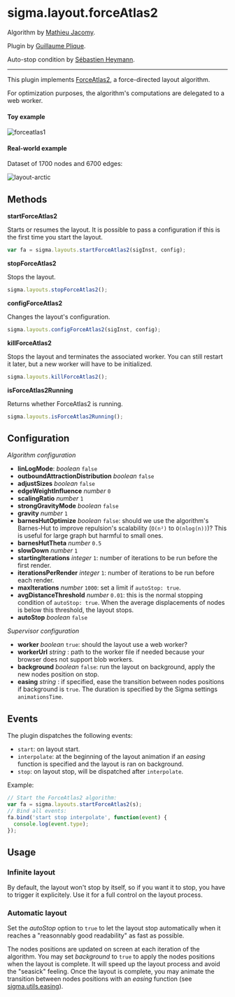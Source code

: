 sigma.layout.forceAtlas2
========================

Algorithm by [Mathieu Jacomy](https://github.com/jacomyma).

Plugin by [Guillaume Plique](https://github.com/Yomguithereal).

Auto-stop condition by [Sébastien Heymann](https://github.com/sheymann).

---

This plugin implements [ForceAtlas2](http://www.plosone.org/article/info%3Adoi%2F10.1371%2Fjournal.pone.0098679), a force-directed layout algorithm.

For optimization purposes, the algorithm's computations are delegated to a web worker.

#### Toy example

![forceatlas1](https://github.com/Linkurious/linkurious.js/wiki/media/forceatlas1.gif)

#### Real-world example

Dataset of 1700 nodes and 6700 edges:

![layout-arctic](https://github.com/Linkurious/linkurious.js/wiki/media/layout-arctic.gif)

## Methods

**startForceAtlas2**

Starts or resumes the layout. It is possible to pass a configuration if this is the first time you start the layout.

```js
var fa = sigma.layouts.startForceAtlas2(sigInst, config);
```

**stopForceAtlas2**

Stops the layout.

```js
sigma.layouts.stopForceAtlas2();
```

**configForceAtlas2**

Changes the layout's configuration.

```js
sigma.layouts.configForceAtlas2(sigInst, config);
```

**killForceAtlas2**

Stops the layout and terminates the associated worker. You can still restart it later, but a new worker will have to be initialized.

```js
sigma.layouts.killForceAtlas2();
```

**isForceAtlas2Running**

Returns whether ForceAtlas2 is running.

```js
sigma.layouts.isForceAtlas2Running();
```

## Configuration

*Algorithm configuration*

* **linLogMode**: *boolean* `false`
* **outboundAttractionDistribution** *boolean* `false`
* **adjustSizes** *boolean* `false`
* **edgeWeightInfluence** *number* `0`
* **scalingRatio** *number* `1`
* **strongGravityMode** *boolean* `false`
* **gravity** *number* `1`
* **barnesHutOptimize** *boolean* `false`: should we use the algorithm's Barnes-Hut to improve repulsion's scalability (`O(n²)` to `O(nlog(n))`)? This is useful for large graph but harmful to small ones.
* **barnesHutTheta** *number* `0.5`
* **slowDown** *number* `1`
* **startingIterations** *integer* `1`: number of iterations to be run before the first render.
* **iterationsPerRender** *integer* `1`: number of iterations to be run before each render.
* **maxIterations** *number* `1000`: set a limit if `autoStop: true`.
* **avgDistanceThreshold** *number* `0.01`: this is the normal stopping condition of `autoStop: true`. When the average displacements of nodes is below this threshold, the layout stops.
* **autoStop** *boolean* `false`

*Supervisor configuration*

* **worker** *boolean* `true`: should the layout use a web worker?
* **workerUrl** *string* : path to the worker file if needed because your browser does not support blob workers.
* **background** *boolean* `false`: run the layout on background, apply the new nodes position on stop.
* **easing** *string* : if specified, ease the transition between nodes positions if background is `true`. The duration is specified by the Sigma settings `animationsTime`.

## Events

The plugin dispatches the following events:

- `start`: on layout start.
- `interpolate`: at the beginning of the layout animation if an *easing* function is specified and the layout is ran on background.
- `stop`: on layout stop, will be dispatched after `interpolate`.

Example:

```js
// Start the ForceAtlas2 algorithm:
var fa = sigma.layouts.startForceAtlas2(s);
// Bind all events:
fa.bind('start stop interpolate', function(event) {
  console.log(event.type);
});
```

## Usage

### Infinite layout

By default, the layout won't stop by itself, so if you want it to stop, you have to trigger it explicitely. Use it for a full control on the layout process.

### Automatic layout

Set the *autoStop* option to `true` to let the layout stop automatically when it reaches a "reasonnably good readability" as fast as possible.

The nodes positions are updated on screen at each iteration of the algorithm. You may set *background* to `true` to apply the nodes positions when the layout is complete. It will speed up the layout process and avoid the "seasick" feeling. Once the layout is complete, you may animate the transition between nodes positions with an *easing* function (see [sigma.utils.easing](../../src/utils/sigma.utils.js)).
